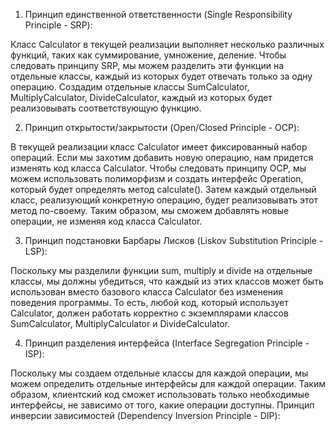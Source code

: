 1. Принцип единственной ответственности (Single Responsibility Principle - SRP):

Класс Calculator в текущей реализации выполняет несколько различных функций, таких как суммирование, умножение, деление.
Чтобы следовать принципу SRP, мы можем разделить эти функции на отдельные
классы, каждый из которых будет отвечать только за одну операцию. Создадим отдельные классы
SumCalculator, MultiplyCalculator, DivideCalculator, каждый из которых будет реализовывать
соответствующую функцию.

2. Принцип открытости/закрытости (Open/Closed Principle - OCP):

В текущей реализации класс Calculator имеет фиксированный набор операций. Если мы захотим добавить новую операцию, нам
придется изменять код класса Calculator. Чтобы следовать принципу OCP, мы можем использовать полиморфизм и создать
интерфейс Operation, который будет определять метод calculate(). Затем каждый отдельный класс,
реализующий конкретную операцию, будет реализовывать этот метод по-своему. Таким образом, мы сможем добавлять новые
операции, не изменяя код класса Calculator.

3. Принцип подстановки Барбары Лисков (Liskov Substitution Principle - LSP):

Поскольку мы разделили функции sum, multiply и divide на отдельные классы, мы должны убедиться, что каждый из этих
классов может быть использован вместо базового класса Calculator без изменения поведения программы. То есть, любой код,
который использует Calculator, должен работать корректно с экземплярами классов SumCalculator, MultiplyCalculator и
DivideCalculator.

4. Принцип разделения интерфейса (Interface Segregation Principle - ISP):

Поскольку мы создаем отдельные классы для каждой операции, мы можем определить отдельные интерфейсы для каждой операции.
Таким образом, клиентский код сможет использовать только необходимые интерфейсы, не зависимо от того, какие операции доступны.
Принцип инверсии зависимостей (Dependency Inversion Principle - DIP):
   